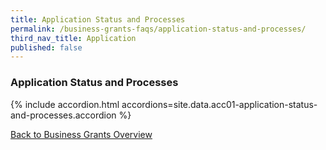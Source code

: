 ```yaml
---
title: Application Status and Processes
permalink: /business-grants-faqs/application-status-and-processes/
third_nav_title: Application
published: false
---
```


### Application Status and Processes

{% include accordion.html accordions=site.data.acc01-application-status-and-processes.accordion %}

[Back to Business Grants Overview](/business-grants-portal/)
